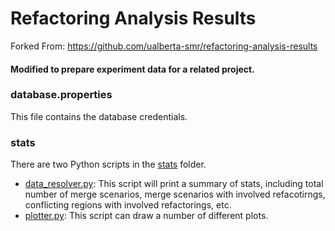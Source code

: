 # Refactoring Analysis Results

Forked From: https://github.com/ualberta-smr/refactoring-analysis-results

#### Modified to prepare experiment data for a related project. 

### database.properties	
This file contains the database credentials.

### stats
There are two Python scripts in the [stats](stats) folder.
 - [data_resolver.py](stats/data_resolver.py): This script will print a summary of stats, including total number of merge scenarios, merge scenarios with involved refacotirngs, conflicting regions with involved refactorings, etc.
 - [plotter.py](stats/plotter.py): This script can draw a number of different plots.
